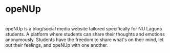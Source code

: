 # opeNUp
 
<br>
opeNUp is a blog/social media website tailored specifically for NU Laguna students. A platform where students can share their thoughts and emotions anonymously. Students have the freedom to share what's on their mind, let out their feelings, and opeNUp with one another.
<br>
